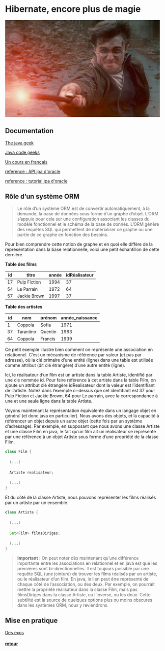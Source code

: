 # Hibernate, encore plus de magie

![magic](img/more-magic.png)

## Documentation
[The java geek](http://www.thejavageek.com/jpa-tutorials/)

[Java code geeks](https://www.javacodegeeks.com/2015/02/jpa-tutorial.html#entitymanager)

[Un cours en français](http://orm.bdpedia.fr/introjpa.html)

[reference : API jpa d'oracle](https://docs.oracle.com/javaee/7/api/javax/persistence/package-summary.html)

[reference : tutorial jpa d'oracle](https://docs.oracle.com/javaee/7/tutorial/partpersist.htm)

## Rôle d’un système ORM

> Le rôle d’un système ORM est de convertir automatiquement, à la demande, la base de données sous forme d’un graphe d’objet. L’ORM s’appuie pour cela sur une configuration associant les classes du modèle fonctionnel et le schéma de la base de donnés. L’ORM génère des requêtes SQL qui permettent de matérialiser ce graphe ou une partie de ce graphe en fonction des besoins.

Pour bien comprendre cette notion de graphe et en quoi elle diffère de la représentation dans la base relationnelle, voici une petit échantillon de cette dernière.

**Table des films**

id	| titre      |	année  |idRéalisateur
-----|-----------|---------|----------------
17	|Pulp Fiction| 1994    |	37
54	|Le Parrain	 | 1972	   | 64
57	|Jackie Brown	| 1997	| 37

**Table des artistes**

id	|nom|	prénom	|année_naissance
---|----|---------|------------------
1	|Coppola	| Sofia	|1971
37|	Tarantino |	Quentin|	1963
64|	Coppola	 | Francis|	1939

Ce petit exemple illustre bien comment on représente une association en relationnel. C’est un mécanisme de référence par valeur (et pas par adresse), où la clé primaire d’une entité (ligne) dans une table est utilisée comme attribut (dit clé étrangère) d’une autre entité (ligne).

Ici, le réalisateur d’un film est un artiste dans la table Artiste, identifié par une clé nommée id. Pour faire référence à cet artiste dans la table Film, on ajoute un attribut clé étrangère idRealisateur dont la valeur est l’identifiant de l’artiste. Notez dans l’exemple ci-dessus que cet identifiant est 37 pour Pulp Fiction et Jackie Brown, 64 pour Le parrain, avec la correspondance à une et une seule ligne dans la table Artiste.

Voyons maintenant la représentation équivalente dans un langage objet en général (et donc java en particulier). Nous avons des objets, et la capacité à référencer un objet depuis un autre objet (cette fois par un système d’adressage). Par exemple, en supposant que nous avons une classe Artiste et une classe Film en java, le fait qu’un film ait un réalisateur se représente par une référence à un objet Artiste sous forme d’une propriété de la classe Film.

```java
class Film {

  (...)

  Artiste realisateur;

  (...)
}
```

Et du côté de la classe Artiste, nous pouvons représenter les films réalisés par un artiste par un ensemble.

```java
class Artiste {

  (...)

  Set<Film> filmsDiriges;

  (...)
}
```

> **Important** : On peut noter dès maintenant qu’une différence importante entre les associations en relationnel et en java est que les premières sont bi-directionnelles. Il est toujours possible par une requête SQL (une jointure) de trouver les films réalisés par un artiste, ou le réalisateur d’un film. En java, le lien peut être représenté de chaque côté de l’association, ou des deux. Par exemple, on pourrait mettre la propriété réalisateur dans la classe Film, mais pas filmsDiriges dans la classe Artiste, ou l’inverse, ou les deux. Cette subtilité est la source de quelques options plus ou moins obscures dans les systèmes ORM, nous y reviendrons.



## Mise en pratique   


[Des exos](td.md)   


#### [retour](/README.md)
